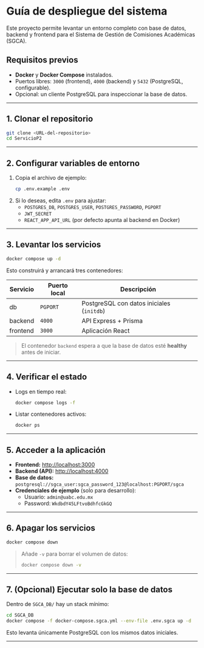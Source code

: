 # Guía de despliegue del sistema

Este proyecto permite levantar un entorno completo con base de datos, backend y frontend para el Sistema de Gestión de Comisiones Académicas (SGCA).

## Requisitos previos

- **Docker** y **Docker Compose** instalados.
- Puertos libres: `3000` (frontend), `4000` (backend) y `5432` (PostgreSQL, configurable).
- Opcional: un cliente PostgreSQL para inspeccionar la base de datos.

---

## 1. Clonar el repositorio

```bash
git clone <URL-del-repositorio>
cd ServicioP2
```

---

## 2. Configurar variables de entorno

1. Copia el archivo de ejemplo:
   ```bash
   cp .env.example .env
   ```
2. Si lo deseas, edita `.env` para ajustar:
   - `POSTGRES_DB`, `POSTGRES_USER`, `POSTGRES_PASSWORD`, `PGPORT`
   - `JWT_SECRET`
   - `REACT_APP_API_URL` (por defecto apunta al backend en Docker)

---

## 3. Levantar los servicios

```bash
docker compose up -d
```

Esto construirá y arrancará tres contenedores:

| Servicio  | Puerto local | Descripción                                 |
|-----------|--------------|---------------------------------------------|
| db        | `PGPORT`     | PostgreSQL con datos iniciales (`initdb`)   |
| backend   | `4000`       | API Express + Prisma                        |
| frontend  | `3000`       | Aplicación React                            |

> El contenedor `backend` espera a que la base de datos esté **healthy** antes de iniciar.

---

## 4. Verificar el estado

- Logs en tiempo real:
  ```bash
  docker compose logs -f
  ```
- Listar contenedores activos:
  ```bash
  docker ps
  ```

---

## 5. Acceder a la aplicación

- **Frontend:** <http://localhost:3000>
- **Backend (API):** <http://localhost:4000>
- **Base de datos:** `postgresql://sgca_user:sgca_password_123@localhost:PGPORT/sgca`
- **Credenciales de ejemplo** (solo para desarrollo):
  - Usuario: `admin@uabc.edu.mx`
  - Password: `WkdbdY45LFtvoBdhfcGkGQ`

---

## 6. Apagar los servicios

```bash
docker compose down
```

> Añade `-v` para borrar el volumen de datos:
> ```bash
> docker compose down -v
> ```

---

## 7. (Opcional) Ejecutar solo la base de datos

Dentro de `SGCA_DB/` hay un stack mínimo:

```bash
cd SGCA_DB
docker compose -f docker-compose.sgca.yml --env-file .env.sgca up -d
```

Esto levanta únicamente PostgreSQL con los mismos datos iniciales.

---
